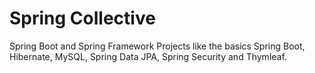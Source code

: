 # Spring Collective
Spring Boot and Spring Framework Projects like the basics Spring Boot, Hibernate, MySQL, Spring Data JPA, Spring Security and Thymleaf.
